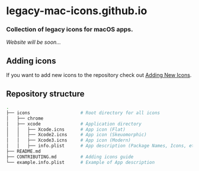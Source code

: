 # legacy-mac-icons.github.io

### Collection of legacy icons for macOS apps.

*Website will be soon...*

## Adding icons

If you want to add new icons to the repository check out [Adding New Icons](CONTRIBUTING.md).

## Repository structure

```bash
.
├── icons                   # Root directory for all icons
│   ├── chrome
│   ├── xcode               # Application directory
│   │   ├── Xcode.icns      # App icon (Flat)
│   │   ├── Xcode2.icns     # App icon (Skeuomorphic)
│   │   ├── Xcode3.icns     # App icon (Modern)
│   │   ├── info.plist      # App description (Package Names, Icons, etc.)
├── README.md
├── CONTRIBUTING.md         # Adding icons guide
└── example.info.plist      # Example of App description
```
